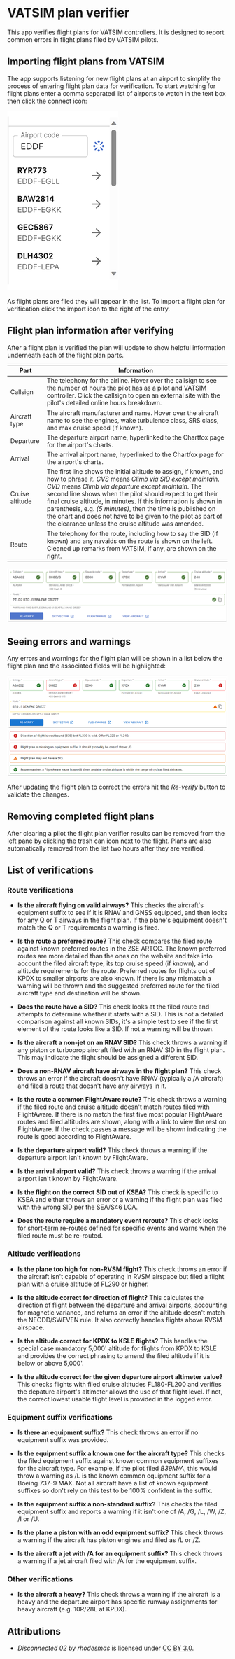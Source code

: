 # VATSIM plan verifier

This app verifies flight plans for VATSIM controllers. It is designed to report
common errors in flight plans filed by VATSIM pilots.

## Importing flight plans from VATSIM

The app supports listening for new flight plans at an airport to simplify the process of entering
flight plan data for verification. To start watching for flight plans enter a comma separated
list of airports to watch in the text box then click the connect icon:

![Configuring VATSIM flight plan import](client/public/help_vatsimImport.png)

As flight plans are filed they will appear in the list. To import a flight plan for verification
click the import icon to the right of the entry.

## Flight plan information after verifying

After a flight plan is verified the plan will update to show helpful information underneath each of the flight plan parts.

| Part            | Information                                                                                                                                                                                                                                                                                                                                                                                                                                                                                                  |
| --------------- | ------------------------------------------------------------------------------------------------------------------------------------------------------------------------------------------------------------------------------------------------------------------------------------------------------------------------------------------------------------------------------------------------------------------------------------------------------------------------------------------------------------ |
| Callsign        | The telephony for the airline. Hover over the callsign to see the number of hours the pilot has as a pilot and VATSIM controller. Click the callsign to open an external site with the pilot's detailed online hours breakdown.                                                                                                                                                                                                                                                                              |
| Aircraft type   | The aircraft manufacturer and name. Hover over the aircraft name to see the engines, wake turbulence class, SRS class, and max cruise speed (if known).                                                                                                                                                                                                                                                                                                                                                      |
| Departure       | The departure airport name, hyperlinked to the Chartfox page for the airport's charts.                                                                                                                                                                                                                                                                                                                                                                                                                       |
| Arrival         | The arrival airport name, hyperlinked to the Chartfox page for the airport's charts.                                                                                                                                                                                                                                                                                                                                                                                                                         |
| Cruise altitude | The first line shows the initial altitude to assign, if known, and how to phrase it. _CVS_ means _Climb via SID except maintain_. _CVD_ means _Climb via departure except maintain_. The second line shows when the pilot should expect to get their final cruise altitude, in minutes. If this information is shown in parenthesis, e.g. _(5 minutes)_, then the time is published on the chart and does not have to be given to the pilot as part of the clearance unless the cruise altitude was amended. |
| Route           | The telephony for the route, including how to say the SID (if known) and any navaids on the route is shown on the left. Cleaned up remarks from VATSIM, if any, are shown on the right.                                                                                                                                                                                                                                                                                                                      |

![Flight plan after verifying](client/public/help_planAfterVerifying.png?raw=true)

## Seeing errors and warnings

Any errors and warnings for the flight plan will be shown in a list below the flight plan
and the associated fields will be highlighted:

![Flight plan with errors and warnings](client/public/help_planWithErrorsAndWarnings.png?raw=true)

After updating the flight plan to correct the errors hit the _Re-verify_ button to validate
the changes.

## Removing completed flight plans

After clearing a pilot the flight plan verifier results can be removed from the left pane
by clicking the trash can icon next to the flight. Plans are also automatically removed
from the list two hours after they are verified.

## List of verifications

### Route verifications

- **Is the aircraft flying on valid airways?** This checks the aircraft's equipment suffix to see if it is RNAV and GNSS equipped, and then looks for any Q or T airways in the flight plan. If the plane's equipment doesn't match the Q or T requirements a warning is fired.

- **Is the route a preferred route?** This check compares the filed route against known preferred routes in the ZSE ARTCC. The known preferred routes are more detailed than the ones on the website and take into account the filed aircraft type, its top cruise speed (if known), and altitude requirements for the route. Preferred routes for flights out of KPDX to smaller airports are also known. If there is any mismatch a warning will be thrown and the suggested preferred route for the filed aircraft type and destination will be shown.

- **Does the route have a SID?** This check looks at the filed route and attempts to determine whether it starts with a SID. This is not a detailed comparison against all known SIDs, it's a simple test to see if the first element of the route looks like a SID. If not a warning will be thrown.

- **Is the aircraft a non-jet on an RNAV SID?** This check throws a warning if any piston or turboprop aircraft filed with an RNAV SID in the flight plan. This may indicate the flight should be assigned a different SID.

- **Does a non-RNAV aircraft have airways in the flight plan?** This check throws an error if the aircraft doesn't have RNAV (typically a /A aircraft) and filed a route that doesn't have any airways in it.

- **Is the route a common FlightAware route?** This check throws a warning if the filed route and cruise altitude doesn't match routes filed with FlightAware. If there is no match the first five most popular FlightAware routes and filed altitudes are shown, along with a link to view the rest on FlightAware. If the check passes a message will be shown indicating the route is good according to FlightAware.

- **Is the departure airport valid?** This check throws a warning if the departure airport isn't known by FlightAware.

- **Is the arrival airport valid?** This check throws a warning if the arrival airport isn't known by FlightAware.

- **Is the flight on the correct SID out of KSEA?** This check is specific to KSEA and either throws an error or a warning if the flight plan was filed with the wrong SID per the SEA/S46 LOA.

- **Does the route require a mandatory event reroute?** This check looks for short-term re-routes defined for specific events and warns when the filed route must be re-routed.

### Altitude verifications

- **Is the plane too high for non-RVSM flight?** This check throws an error if the aircraft isn't capable of operating in RVSM airspace but filed a flight plan with a cruise altitude of FL290 or higher.

- **Is the altitude correct for direction of flight?** This calculates the direction of flight between the departure and arrival airports, accounting for magnetic variance, and returns an error if the altitude doesn't match the NEODD/SWEVEN rule. It also correctly handles flights above RVSM airspace.

- **Is the altitude correct for KPDX to KSLE flights?** This handles the special case mandatory 5,000' altitude for flights from KPDX to KSLE and provides the correct phrasing to amend the filed altitude if it is below or above 5,000'.

- **Is the altitude correct for the given departure airport altimeter value?** This checks flights with filed cruise altitudes FL180-FL200 and verifies the depature airport's altimeter allows the use of that flight level. If not, the correct lowest usable flight level is provided in the logged error.

### Equipment suffix verifications

- **Is there an equipment suffix?** This check throws an error if no equipment suffix was provided.

- **Is the equipment suffix a known one for the aircraft type?** This checks the filed equipment suffix against known common equipment suffixes for the aircraft type. For example, if the pilot filed _B39M/A_, this would throw a warning as /L is the known common equipment suffix for a Boeing 737-9 MAX. Not all aircraft have a list of known equipment suffixes so don't rely on this test to be 100% confident in the suffix.

- **Is the equipment suffix a non-standard suffix?** This checks the filed equipment suffix and reports a warning if it isn't one of /A, /G, /L, /W, /Z, /I or /U.

- **Is the plane a piston with an odd equipment suffix?** This check throws a warning if the aircraft has piston engines and filed as /L or /Z.

- **Is the aircraft a jet with /A for an equipment suffix?** This check throws a warning if a jet aircraft filed with /A for the equipment suffix.

### Other verifications

- **Is the aircraft a heavy?** This check throws a warning if the aircraft is a heavy and the departure airport has specific runway assignments for heavy aircraft (e.g. 10R/28L at KPDX).

## Attributions

- _Disconnected 02_ by _rhodesmas_ is licensed under [CC BY 3.0](https://creativecommons.org/licenses/by/3.0/).
